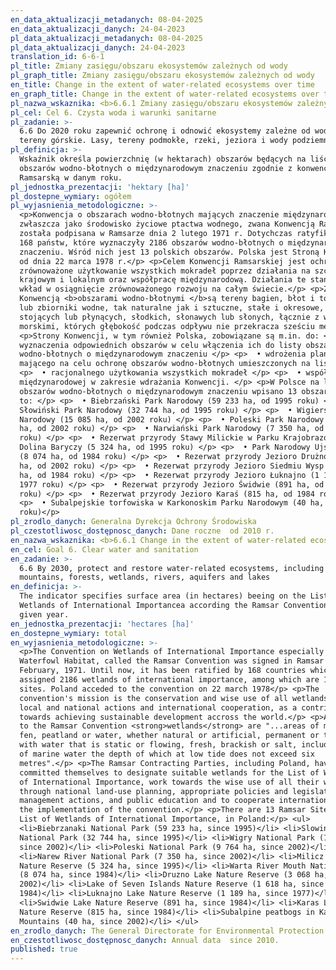 ```yaml
---
en_data_aktualizacji_metadanych: 08-04-2025
en_data_aktualizacji_danych: 24-04-2023
pl_data_aktualizacji_metadanych: 08-04-2025
pl_data_aktualizacji_danych: 24-04-2023
translation_id: 6-6-1
pl_title: Zmiany zasięgu/obszaru ekosystemów zależnych od wody
pl_graph_title: Zmiany zasięgu/obszaru ekosystemów zależnych od wody
en_title: Change in the extent of water-related ecosystems over time
en_graph_title: Change in the extent of water-related ecosystems over time
pl_nazwa_wskaznika: <b>6.6.1 Zmiany zasięgu/obszaru ekosystemów zależnych od wody</b>
pl_cel: Cel 6. Czysta woda i warunki sanitarne
pl_zadanie: >-
  6.6 Do 2020 roku zapewnić ochronę i odnowić ekosystemy zależne od wody, w tym
  tereny górskie. Lasy, tereny podmokłe, rzeki, jeziora i wody podziemne
pl_definicja: >-
  Wskaźnik określa powierzchnię (w hektarach) obszarów będących na liście
  obszarów wodno-błotnych o międzynarodowym znaczeniu zgodnie z konwencją
  Ramsarską w danym roku.
pl_jednostka_prezentacji: 'hektary [ha]'
pl_dostepne_wymiary: ogółem
pl_wyjasnienia_metodologiczne: >-
  <p>Konwencja o obszarach wodno-błotnych mających znaczenie międzynarodowe,
  zwłaszcza jako środowisko życiowe ptactwa wodnego, zwana Konwencją Ramsarską,
  została podpisana w Ramsarze dnia 2 lutego 1971 r. Dotychczas ratyfikowało ją
  168 państw, które wyznaczyły 2186 obszarów wodno-błotnych o międzynarodowym
  znaczeniu. Wśród nich jest 13 polskich obszarów. Polska jest Stroną Konwencji
  od dnia 22 marca 1978 r.</p> <p>Celem Konwencji Ramsarskiej jest ochrona i
  zrównoważone użytkowanie wszystkich mokradeł poprzez działania na szczeblu
  krajowym i lokalnym oraz współpracę międzynarodową. Działania te stanowią
  wkład w osiągnięcie zrównoważonego rozwoju na całym świecie.</p> <p>Zgodnie z
  Konwencją <b>obszarami wodno-błotnymi </b>są tereny bagien, błot i torfowisk
  lub zbiorniki wodne, tak naturalne jak i sztuczne, stałe i okresowe, o wodach
  stojących lub płynących, słodkich, słonawych lub słonych, łącznie z wodami
  morskimi, których głębokość podczas odpływu nie przekracza sześciu metrów.</p>
  <p>Strony Konwencji, w tym również Polska, zobowiązane są m.in. do: </p> <p> •
  wyznaczenia odpowiednich obszarów w celu włączenia ich do listy obszarów
  wodno-błotnych o międzynarodowym znaczeniu </p> <p>  • wdrożenia planowania
  mającego na celu ochronę obszarów wodno-błotnych umieszczonych na liście </p>
  <p>  • racjonalnego użytkowania wszystkich mokradeł </p> <p>  • współpracy
  międzynarodowej w zakresie wdrażania Konwencji. </p> <p>W Polsce na listę
  obszarów wodno-błotnych o międzynarodowym znaczeniu wpisano 13 obszarów. Są
  to: </p> <p>  • Biebrzański Park Narodowy (59 233 ha, od 1995 roku) </p> <p> •
  Słowiński Park Narodowy (32 744 ha, od 1995 roku) </p> <p>  • Wigierski Park
  Narodowy (15 085 ha, od 2002 roku) </p> <p>  • Poleski Park Narodowy (9 764
  ha, od 2002 roku) </p> <p>  • Narwiański Park Narodowy (7 350 ha, od 2002
  roku) </p> <p>  • Rezerwat przyrody Stawy Milickie w Parku Krajobrazowym
  Dolina Baryczy (5 324 ha, od 1995 roku) </p> <p>  • Park Narodowy Ujście Warty
  (8 074 ha, od 1984 roku) </p> <p>  • Rezerwat przyrody Jezioro Drużno (3 068
  ha, od 2002 roku) </p> <p>  • Rezerwat przyrody Jezioro Siedmiu Wysp (1 618
  ha, od 1984 roku) </p> <p>  • Rezerwat przyrody Jezioro Łuknajno (1 189 ha, od
  1977 roku) </p> <p>  • Rezerwat przyrody Jezioro Świdwie (891 ha, od 1984
  roku) </p> <p>  • Rezerwat przyrody Jezioro Karaś (815 ha, od 1984 roku) </p>
  <p>  • Subalpejskie torfowiska w Karkonoskim Parku Narodowym (40 ha, od 2002
  roku)</p>
pl_zrodlo_danych: Generalna Dyrekcja Ochrony Środowiska
pl_czestotliwosc_dostępnosc_danych: Dane roczne  od 2010 r.
en_nazwa_wskaznika: <b>6.6.1 Change in the extent of water-related ecosystems over time</b>
en_cel: Goal 6. Clear water and sanitation
en_zadanie: >-
  6.6 By 2030, protect and restore water-related ecosystems, including
  mountains, forests, wetlands, rivers, aquifers and lakes
en_definicja: >-
  The indicator specifies surface area (in hectares) beeing on the List of
  Wetlands of International Importancea according the Ramsar Convention in the
  given year.
en_jednostka_prezentacji: 'hectares [ha]'
en_dostepne_wymiary: total
en_wyjasnienia_metodologiczne: >-
  <p>The Convention on Wetlands of International Importance especially as
  Waterfowl Habitat, called the Ramsar Convention was signed in Ramsar on 2
  February, 1971. Until now, it has been ratified by 168 countries which
  assigned 2186 wetlands of international importance, among which are 13 Polish
  sites. Poland acceded to the convention on 22 march 1978</p> <p>The
  convention's mission is the conservation and wise use of all wetlands through
  local and national actions and international cooperation, as a contribution
  towards achieving sustainable development accross the world.</p> <p>According
  to the Ramsar Convention <strong>wetlands</strong> are "...areas of marsh,
  fen, peatland or water, whether natural or artificial, permanent or temporary,
  with water that is static or flowing, fresh, brackish or salt, including areas
  of marine water the depth of which at low tide does not exceed six
  metres".</p> <p>The Ramsar Contracting Parties, including Poland, have
  committed themselves to designate suitable wetlands for the List of Wetlands
  of International Importance, work towards the wise use of all their wetlands
  through national land-use planning, appropriate policies and legislation,
  management actions, and public education and to cooperate internationally in
  the implementation of the convention.</p> <p>There are 13 Ramsar Sites on the
  List of Wetlands of International Importance, in Poland:</p> <ul>
  <li>Biebrzanaki National Park (59 233 ha, since 1995)</li> <li>Slowinski
  National Park (32 744 ha, since 1995)</li> <li>Wigry National Park (15 085 ha,
  since 2002)</li> <li>Poleski National Park (9 764 ha, since 2002)</li>
  <li>Narew River National Park (7 350 ha, since 2002)</li> <li>Milicz Fishponds
  Nature Reserve (5 324 ha, since 1995)</li> <li>Warta River Mouth National Park
  (8 074 ha, since 1984)</li> <li>Druzno Lake Nature Reserve (3 068 ha, since
  2002)</li> <li>Lake of Seven Islands Nature Reserve (1 618 ha, since
  1984)</li> <li>Luknajno Lake Nature Reserve (1 189 ha, since 1977)</li>
  <li>Swidwie Lake Nature Reserve (891 ha, since 1984)</li> <li>Karas Lake
  Nature Reserve (815 ha, since 1984)</li> <li>Subalpine peatbogs in Karkonosze
  Mountains (40 ha, since 2002)</li> </ul>
en_zrodlo_danych: The General Directorate for Environmental Protection
en_czestotliwosc_dostępnosc_danych: Annual data  since 2010.
published: true
---
```


